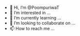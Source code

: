 - 👋 Hi, I’m @PoompuriwaT
- 👀 I’m interested in ...
- 🌱 I’m currently learning ...
- 💞️ I’m looking to collaborate on ...
- 📫 How to reach me ...

<!---
PoompuriwaT/PoompuriwaT is a ✨ special ✨ repository because its `README.md` (this file) appears on your GitHub profile.
You can click the Preview link to take a look at your changes.
--->
